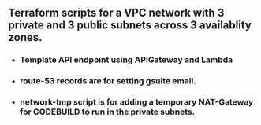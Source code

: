 ## Terraform scripts for a VPC network with 3 private and 3 public subnets across 3 availablity zones. 
- ### Template API endpoint using APIGateway and Lambda
- ### route-53 records are for setting gsuite email.
- ### network-tmp script is for adding a temporary NAT-Gateway for CODEBUILD to run in the private subnets.

